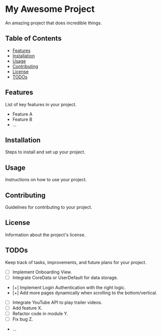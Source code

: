 # My Awesome Project

An amazing project that does incredible things.

## Table of Contents
- [Features](#features)
- [Installation](#installation)
- [Usage](#usage)
- [Contributing](#contributing)
- [License](#license)
- [TODOs](#todos)

## Features

List of key features in your project.

- Feature A
- Feature B
- ...

## Installation

Steps to install and set up your project.

## Usage

Instructions on how to use your project.

## Contributing

Guidelines for contributing to your project.

## License

Information about the project's license.

## TODOs

Keep track of tasks, improvements, and future plans for your project.

- [ ] Implement Onboarding View.
- [ ] Integrate CoreData or UserDefault for data storage.
- [+] Implement Login Authentication with the right logic.
- [+] Add more pages dynamically when scrolling to the bottom/vertical.
- [ ] Integrate YouTube API to play trailer videos.
- [ ] Add feature X.
- [ ] Refactor code in module Y.
- [ ] Fix bug Z.
- ...

